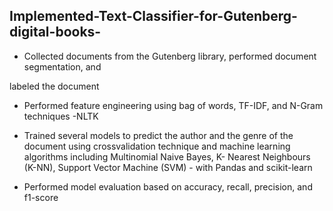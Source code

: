 ## Implemented-Text-Classifier-for-Gutenberg-digital-books-

* Collected documents from the Gutenberg library, performed document segmentation, and

labeled the document

* Performed feature engineering using bag of words, TF-IDF, and N-Gram techniques -NLTK

* Trained several models to predict the author and the genre of the document using crossvalidation technique and machine learning algorithms including Multinomial Naive Bayes,
K- Nearest Neighbours (K-NN), Support Vector Machine (SVM) - with Pandas and scikit-learn

* Performed model evaluation based on accuracy, recall, precision, and f1-score
